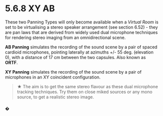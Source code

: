# 5.6.8 XY AB

These two Panning Types will only become available when a _Virtual Room_ is set to
be virtualising a stereo speaker arrangement (see section 6.52) - they are pan laws
that are derived from widely used dual microphone techniques for rendering
stereo imaging from an omnidirectional scene.

**AB Panning** simulates the recording of the sound scene by a pair of spaced cardioid microphones, pointing laterally at azimuths +/- 55 deg. (elevation 0), with a
distance of 17 cm between the two capsules. Also known as **ORTF**.

**XY Panning** simulates the recording of the sound scene by a pair of microphones in an XY coincident configuration.


> ★ The aim is to get the same stereo flavour as these dual microphone
> tracking techniques. Try them on close miked sources or any mono
> source, to get a realistic stereo image.

#### �

